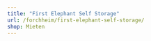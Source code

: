 ```yaml
---
title: "First Elephant Self Storage"
url: /forchheim/first-elephant-self-storage/
shop: Mieten
---
```

